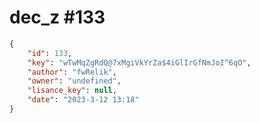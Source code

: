 
# dec_z #133
                
```JSON
{
    "id": 133,
    "key": "wTwMqZgRdQ@7xMgiVkYrZa$4iGlIrGfNmJoI^6qO",
    "author": "fwRelik",
    "owner": "undefined",
    "lisance_key": null,
    "date": "2023-3-12 13:18"
}
```
    